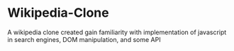 # Wikipedia-Clone
A wikipedia clone created gain familiarity with implementation of javascript in search engines, DOM manipulation, and some API
